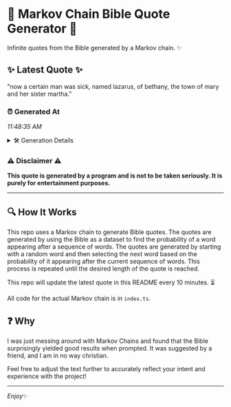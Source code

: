 # 📖 Markov Chain Bible Quote Generator 📖

Infinite quotes from the Bible generated by a Markov chain. ✨

## ✨ Latest Quote ✨
"now a certain man was sick, named lazarus, of bethany, the town of mary and her sister martha."

### ⏰ Generated At
*11:48:35 AM*

<details>
    <summary>🛠️ Generation Details</summary>
    <p>
        <strong>🌱 Seed:</strong> now<br>
        <strong>🔄 Iterations:</strong> 17<br>
        <strong>📜 Context History:</strong><br>[ now ]: a<br>[ now, a ]: certain<br>[ now, a, certain ]: man<br>[ now, a, certain, man ]: was<br>[ now, a, certain, man, was ]: sick,<br>[ now, a, certain, man, was, sick, ]: named<br>[ a, certain, man, was, sick,, named ]: lazarus,<br>[ certain, man, was, sick,, named, lazarus, ]: of<br>[ man, was, sick,, named, lazarus,, of ]: bethany,<br>[ was, sick,, named, lazarus,, of, bethany, ]: the<br>[ sick,, named, lazarus,, of, bethany,, the ]: town<br>[ named, lazarus,, of, bethany,, the, town ]: of<br>[ lazarus,, of, bethany,, the, town, of ]: mary<br>[ of, bethany,, the, town, of, mary ]: and<br>[ bethany,, the, town, of, mary, and ]: her<br>[ the, town, of, mary, and, her ]: sister<br>[ town, of, mary, and, her, sister ]: martha.<br>
    </p>
</details>

### ⚠️ Disclaimer ⚠️
**This quote is generated by a program and is not to be taken seriously. It is purely for entertainment purposes.**

---

## 🔍 How It Works

This repo uses a Markov chain to generate Bible quotes. The quotes are generated by using the Bible as a dataset to find the probability of a word appearing after a sequence of words. The quotes are generated by starting with a random word and then selecting the next word based on the probability of it appearing after the current sequence of words. This process is repeated until the desired length of the quote is reached.

This repo will update the latest quote in this README every 10 minutes. ⏳

All code for the actual Markov chain is in `index.ts`.

## ❓ Why

I was just messing around with Markov Chains and found that the Bible surprisingly yielded good results when prompted. 
It was suggested by a friend, and I am in no way christian.

Feel free to adjust the text further to accurately reflect your intent and experience with the project!

---

*Enjoy*✨
